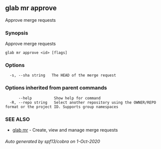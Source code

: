 ## glab mr approve

Approve merge requests

### Synopsis

Approve merge requests

```
glab mr approve <id> [flags]
```

### Options

```
  -s, --sha string   The HEAD of the merge request
```

### Options inherited from parent commands

```
      --help          Show help for command
  -R, --repo string   Select another repository using the OWNER/REPO format or the project ID. Supports group namespaces
```

### SEE ALSO

* [glab mr](glab_mr.md)	 - Create, view and manage merge requests

###### Auto generated by spf13/cobra on 1-Oct-2020
